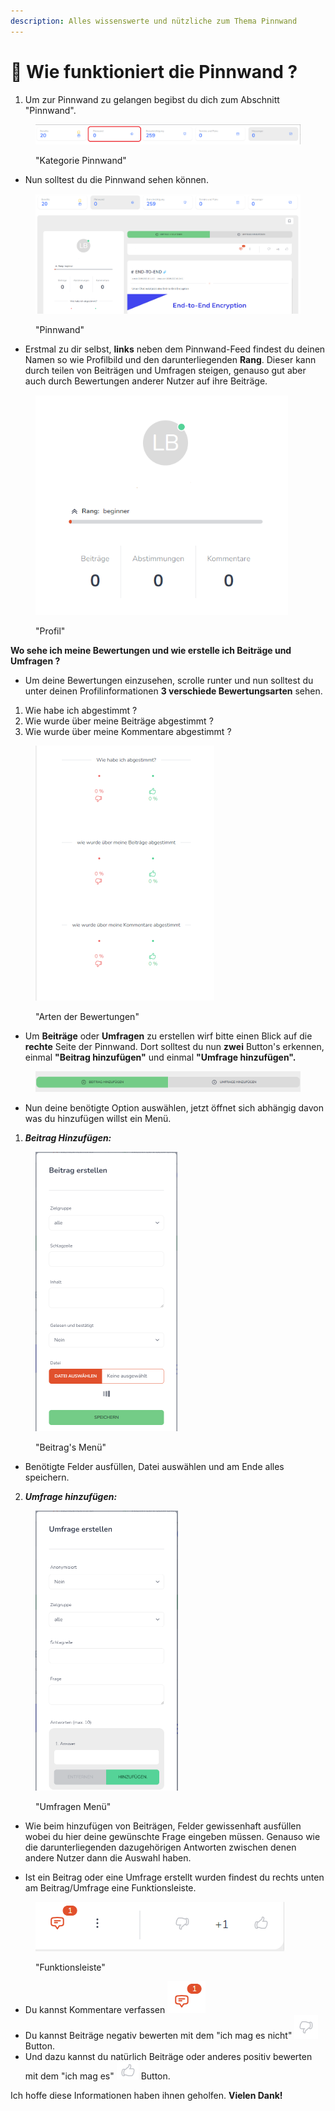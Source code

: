 ```yaml
---
description: Alles wissenswerte und nützliche zum Thema Pinnwand
---
```


# 📌 Wie funktioniert die Pinnwand ?



1. Um zur Pinnwand zu gelangen begibst du dich zum Abschnitt "Pinnwand".

<figure><img src=".gitbook/assets/image (53).png" alt=""><figcaption><p>"Kategorie Pinnwand"</p></figcaption></figure>

* Nun solltest du die Pinnwand sehen können.

<figure><img src=".gitbook/assets/image (130).png" alt=""><figcaption><p>"Pinnwand"</p></figcaption></figure>

* Erstmal zu dir selbst, **links** neben dem Pinnwand-Feed findest du deinen Namen so wie Profilbild und den darunterliegenden **Rang**. Dieser kann durch teilen von Beiträgen und Umfragen steigen, genauso gut aber auch durch Bewertungen anderer Nutzer auf ihre Beiträge.

<figure><img src=".gitbook/assets/image (129).png" alt="" width="404"><figcaption><p>"Profil"</p></figcaption></figure>



**Wo sehe ich meine Bewertungen und wie erstelle ich Beiträge und Umfragen ?**

* Um deine Bewertungen einzusehen, scrolle runter und nun solltest du unter deinen Profilinformationen **3 verschiede Bewertungsarten** sehen.



1. Wie habe ich abgestimmt ?
2. Wie wurde über meine Beiträge abgestimmt ?
3. Wie wurde über meine Kommentare abgestimmt ?

<figure><img src=".gitbook/assets/Screenshot 2023-10-06 132308.png" alt="" width="286"><figcaption><p>"Arten der Bewertungen"</p></figcaption></figure>

* Um **Beiträge** oder **Umfragen** zu erstellen wirf bitte einen Blick auf die **rechte** Seite der Pinnwand. Dort solltest du nun **zwei** Button's erkennen, einmal **"Beitrag hinzufügen"** und einmal **"Umfrage hinzufügen".**

<figure><img src=".gitbook/assets/Screenshot 2023-10-06 132320.png" alt=""><figcaption></figcaption></figure>

* Nun deine benötigte Option auswählen, jetzt öffnet sich abhängig davon was du hinzufügen willst ein Menü.



1. _**Beitrag Hinzufügen:**_

<figure><img src=".gitbook/assets/Screenshot 2023-10-06 132331.png" alt="" width="227"><figcaption><p>"Beitrag's Menü"</p></figcaption></figure>

* Benötigte Felder ausfüllen, Datei auswählen und am Ende alles speichern.



2. _**Umfrage hinzufügen:**_

<figure><img src=".gitbook/assets/Screenshot 2023-10-06 132342.png" alt="" width="228"><figcaption><p>"Umfragen Menü"</p></figcaption></figure>

* Wie beim hinzufügen von Beiträgen, Felder gewissenhaft ausfüllen wobei du hier deine gewünschte Frage eingeben müssen. Genauso wie die darunterliegenden dazugehörigen Antworten zwischen denen andere Nutzer dann die Auswahl haben.





* Ist ein Beitrag oder eine Umfrage erstellt wurden findest du rechts unten am Beitrag/Umfrage eine Funktionsleiste.





<figure><img src=".gitbook/assets/Screenshot 2023-10-06 135427.png" alt=""><figcaption><p>"Funktionsleiste"</p></figcaption></figure>

* Du kannst Kommentare verfassen <img src=".gitbook/assets/image (54).png" alt="" data-size="original">
* Du kannst Beiträge negativ bewerten mit dem "ich mag es nicht" ![](<.gitbook/assets/Screenshot 2023-10-06 135448.png>) Button.
* Und dazu kannst du natürlich Beiträge oder anderes positiv bewerten mit dem "ich mag es" ![](<.gitbook/assets/Screenshot 2023-10-06 135438.png>) Button.



Ich hoffe diese Informationen haben ihnen geholfen. **Vielen Dank!**
